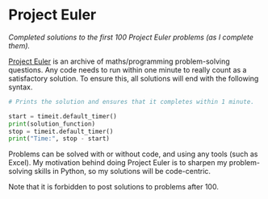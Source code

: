 # Project Euler
*Completed solutions to the first 100 Project Euler problems (as I complete them).*

[Project Euler](https://projecteuler.net/) is an archive of maths/programming problem-solving questions. Any code needs to run within one minute to really count as a satisfactory solution. To ensure this, all solutions will end with the following syntax.

```Python
# Prints the solution and ensures that it completes within 1 minute.

start = timeit.default_timer()
print(solution_function)
stop = timeit.default_timer()
print("Time:", stop - start)
```

Problems can be solved with or without code, and using any tools (such as Excel). My motivation behind doing Project Euler is to sharpen my problem-solving skills in Python, so my solutions will be code-centric.

Note that it is forbidden to post solutions to problems after 100.
